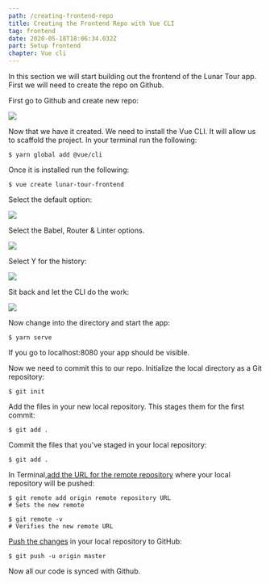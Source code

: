 ```yaml
---
path: /creating-frontend-repo
title: Creating the Frontend Repo with Vue CLI
tag: frontend
date: 2020-05-18T18:06:34.032Z
part: Setup frontend
chapter: Vue cli
---
```

In this section we will start building out the frontend of the Lunar Tour app. First we will need to create the repo on Github.

First go to Github and create new repo:

![](/uploads/github_step.png)

Now that we have it created. We need to install the Vue CLI. It will allow us to scaffold the project. In your terminal run the following:

```
$ yarn global add @vue/cli
```

Once it is installed run the following:

```
$ vue create lunar-tour-frontend
```

Select the default option:

![](/uploads/step_1.png)

Select the Babel, Router & Linter options.

![](/uploads/step_2.png)

Select Y for the history:

![](/uploads/step_3.png)

Sit back and let the CLI do the work:

![](/uploads/step_5.png)

Now change into the directory and start the app:

```
$ yarn serve
```

If you go to localhost:8080 your app should be visible.

Now we need to commit this to our repo. Initialize the local directory as a Git repository:

```
$ git init
```

Add the files in your new local repository. This stages them for the first commit:

```
$ git add .
```

Commit the files that you've staged in your local repository:

```
$ git add .
```

In Terminal,[add the URL for the remote repository](https://help.github.com/en/articles/adding-a-remote) where your local repository will be pushed:

```
$ git remote add origin remote repository URL
# Sets the new remote

$ git remote -v
# Verifies the new remote URL
```

[Push the changes](https://help.github.com/en/articles/pushing-commits-to-a-remote-repository) in your local repository to GitHub:

```
$ git push -u origin master
```

Now all our code is synced with Github.